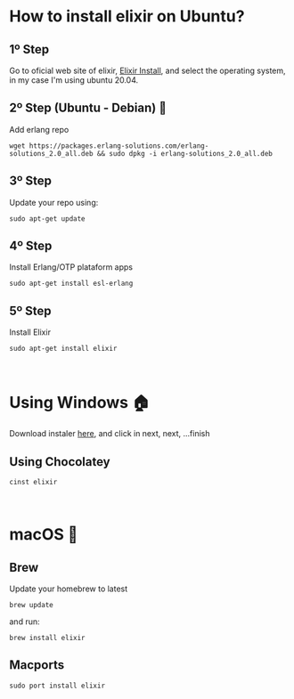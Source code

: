 # How to install elixir on Ubuntu?

## 1º Step

Go to oficial web site of elixir,
<a href="https://elixir-lang.org/install.html">Elixir Install</a>,
and select the operating system, in my case I'm using ubuntu 20.04.

## 2º Step (Ubuntu - Debian) 🐧

Add erlang repo

    wget https://packages.erlang-solutions.com/erlang-solutions_2.0_all.deb && sudo dpkg -i erlang-solutions_2.0_all.deb

## 3º Step

Update your repo using:

    sudo apt-get update

## 4º Step

Install Erlang/OTP plataform apps

    sudo apt-get install esl-erlang

## 5º Step

Install Elixir

    sudo apt-get install elixir

<br>

# Using Windows 🏠

Download instaler <a href="https://github.com/elixir-lang/elixir-windows-setup/releases/download/v2.1/elixir-websetup.exe">here</a>,
and click in next, next, ...finish

## Using Chocolatey

    cinst elixir

<br>

# macOS 🍎

## Brew

Update your homebrew to latest

    brew update

and run:

    brew install elixir

## Macports

    sudo port install elixir
